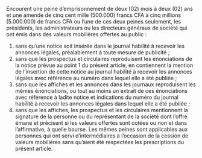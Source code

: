 Encourent une peine d’emprisonnement de deux (02) mois à deux (02) ans et une amende de cinq cent mille (500.000) francs CFA à cinq millions (5.000.000) de francs CFA ou l’une de ces deux peines seulement, les présidents, les administrateurs ou les directeurs généraux de société qui ont émis dans des valeurs mobilières offertes au public :
1. sans qu’une notice soit insérée dans le journal habilité à recevoir les annonces légales, préalablement à toute mesure de publicité ;
2. sans que les prospectus et circulaires reproduisent les énonciations de la notice prévue au point 1 du présent article, en contiennent la mention de l’insertion de cette notice au journal habilité à recevoir les annonces légales avec référence au numéro dans lequel elle a été publiée ;
3. sans que les affiches et les annonces dans les journaux reproduisent les mêmes énonciations, ou tout au moins un extrait de ces énonciations avec référence à ladite notice et indications du numéro du journal habilité à recevoir les annonces légales dans lequel elle a été publiée ;
4. sans que les affiches, les prospectus et les circulaires mentionnent la signature de la personne ou du représentant de la société dont l’offre émane et précisent si les valeurs offertes sont cotées ou non et dans l’affirmative, à quelle bourse.
Les mêmes peines sont applicables aux personnes qui ont servi d’intermédiaires à l’occasion de la cession de valeurs mobilières sans qu’aient été respectées les prescriptions du présent article.
